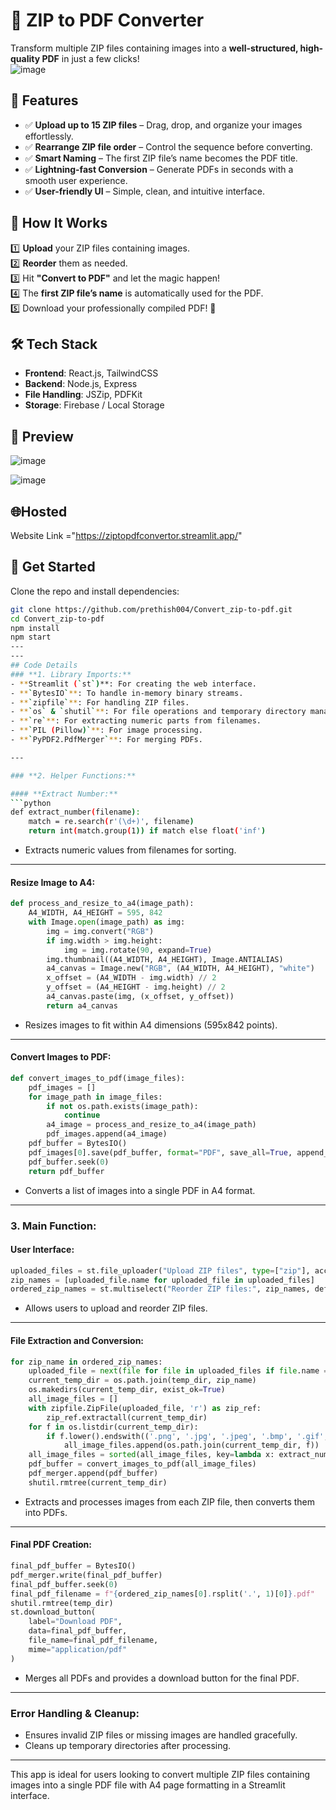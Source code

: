 # 🚀 ZIP to PDF Converter  

Transform multiple ZIP files containing images into a **well-structured, high-quality PDF** in just a few clicks!  
![image](https://github.com/user-attachments/assets/093e1920-d88d-46e8-b2ec-1192ba771394)

## 🌟 Features  
- ✅ **Upload up to 15 ZIP files** – Drag, drop, and organize your images effortlessly.  
- ✅ **Rearrange ZIP file order** – Control the sequence before converting.  
- ✅ **Smart Naming** – The first ZIP file’s name becomes the PDF title.  
- ✅ **Lightning-fast Conversion** – Generate PDFs in seconds with a smooth user experience.  
- ✅ **User-friendly UI** – Simple, clean, and intuitive interface.  

## 🎯 How It Works  
1️⃣ **Upload** your ZIP files containing images.  
2️⃣ **Reorder** them as needed.  
3️⃣ Hit **"Convert to PDF"** and let the magic happen!  
4️⃣ The **first ZIP file’s name** is automatically used for the PDF.  
5️⃣ Download your professionally compiled PDF! 🎉  

## 🛠️ Tech Stack  
- **Frontend**: React.js, TailwindCSS  
- **Backend**: Node.js, Express  
- **File Handling**: JSZip, PDFKit  
- **Storage**: Firebase / Local Storage  

## 📸 Preview  
![image](https://github.com/user-attachments/assets/812d2958-ac52-458f-a74c-1f83c1165bc0)

![image](https://github.com/user-attachments/assets/1d6d906a-fd59-4c09-a6ce-af9d9a811bd7)

## 🌐Hosted

Website Link ="https://ziptopdfconvertor.streamlit.app/"

## 🚀 Get Started  
Clone the repo and install dependencies:  
```bash
git clone https://github.com/prethish004/Convert_zip-to-pdf.git
cd Convert_zip-to-pdf
npm install
npm start
---
---
## Code Details
### **1. Library Imports:**
- **Streamlit (`st`)**: For creating the web interface.
- **`BytesIO`**: To handle in-memory binary streams.
- **`zipfile`**: For handling ZIP files.
- **`os` & `shutil`**: For file operations and temporary directory management.
- **`re`**: For extracting numeric parts from filenames.
- **`PIL (Pillow)`**: For image processing.
- **`PyPDF2.PdfMerger`**: For merging PDFs.

---

### **2. Helper Functions:**

#### **Extract Number:**
```python
def extract_number(filename):
    match = re.search(r'(\d+)', filename)
    return int(match.group(1)) if match else float('inf')
```
- Extracts numeric values from filenames for sorting.

---

#### **Resize Image to A4:**
```python
def process_and_resize_to_a4(image_path):
    A4_WIDTH, A4_HEIGHT = 595, 842
    with Image.open(image_path) as img:
        img = img.convert("RGB")
        if img.width > img.height:
            img = img.rotate(90, expand=True)
        img.thumbnail((A4_WIDTH, A4_HEIGHT), Image.ANTIALIAS)
        a4_canvas = Image.new("RGB", (A4_WIDTH, A4_HEIGHT), "white")
        x_offset = (A4_WIDTH - img.width) // 2
        y_offset = (A4_HEIGHT - img.height) // 2
        a4_canvas.paste(img, (x_offset, y_offset))
        return a4_canvas
```
- Resizes images to fit within A4 dimensions (595x842 points).

---

#### **Convert Images to PDF:**
```python
def convert_images_to_pdf(image_files):
    pdf_images = []
    for image_path in image_files:
        if not os.path.exists(image_path):
            continue
        a4_image = process_and_resize_to_a4(image_path)
        pdf_images.append(a4_image)
    pdf_buffer = BytesIO()
    pdf_images[0].save(pdf_buffer, format="PDF", save_all=True, append_images=pdf_images[1:])
    pdf_buffer.seek(0)
    return pdf_buffer
```
- Converts a list of images into a single PDF in A4 format.

---

### **3. Main Function:**

#### **User Interface:**
```python
uploaded_files = st.file_uploader("Upload ZIP files", type=["zip"], accept_multiple_files=True)
zip_names = [uploaded_file.name for uploaded_file in uploaded_files]
ordered_zip_names = st.multiselect("Reorder ZIP files:", zip_names, default=zip_names)
```
- Allows users to upload and reorder ZIP files.

---

#### **File Extraction and Conversion:**
```python
for zip_name in ordered_zip_names:
    uploaded_file = next(file for file in uploaded_files if file.name == zip_name)
    current_temp_dir = os.path.join(temp_dir, zip_name)
    os.makedirs(current_temp_dir, exist_ok=True)
    all_image_files = []
    with zipfile.ZipFile(uploaded_file, 'r') as zip_ref:
        zip_ref.extractall(current_temp_dir)
    for f in os.listdir(current_temp_dir):
        if f.lower().endswith(('.png', '.jpg', '.jpeg', '.bmp', '.gif', '.tiff', '.webp')):
            all_image_files.append(os.path.join(current_temp_dir, f))
    all_image_files = sorted(all_image_files, key=lambda x: extract_number(os.path.basename(x)))
    pdf_buffer = convert_images_to_pdf(all_image_files)
    pdf_merger.append(pdf_buffer)
    shutil.rmtree(current_temp_dir)
```
- Extracts and processes images from each ZIP file, then converts them into PDFs.

---

#### **Final PDF Creation:**
```python
final_pdf_buffer = BytesIO()
pdf_merger.write(final_pdf_buffer)
final_pdf_buffer.seek(0)
final_pdf_filename = f"{ordered_zip_names[0].rsplit('.', 1)[0]}.pdf"
shutil.rmtree(temp_dir)
st.download_button(
    label="Download PDF",
    data=final_pdf_buffer,
    file_name=final_pdf_filename,
    mime="application/pdf"
)
```
- Merges all PDFs and provides a download button for the final PDF.

---

### **Error Handling & Cleanup:**
- Ensures invalid ZIP files or missing images are handled gracefully.
- Cleans up temporary directories after processing. 

---

This app is ideal for users looking to convert multiple ZIP files containing images into a single PDF file with A4 page formatting in a Streamlit interface.
